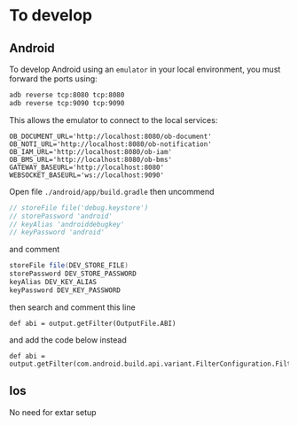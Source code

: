 # To develop

## Android
To develop Android using an `emulator` in your local environment, you must forward the ports using:
```bash
adb reverse tcp:8080 tcp:8080
adb reverse tcp:9090 tcp:9090
```

This allows the emulator to connect to the local services:
```env
OB_DOCUMENT_URL='http://localhost:8080/ob-document'
OB_NOTI_URL='http://localhost:8080/ob-notification'
OB_IAM_URL='http://localhost:8080/ob-iam'
OB_BMS_URL='http://localhost:8080/ob-bms'
GATEWAY_BASEURL='http://localhost:8080'
WEBSOCKET_BASEURL='ws://localhost:9090'
```

Open file `./android/app/build.gradle` then uncommend
```java
// storeFile file('debug.keystore')
// storePassword 'android'
// keyAlias 'androiddebugkey'
// keyPassword 'android'
```
and comment
```java
storeFile file(DEV_STORE_FILE)
storePassword DEV_STORE_PASSWORD
keyAlias DEV_KEY_ALIAS
keyPassword DEV_KEY_PASSWORD
```

then search and comment this line
```
def abi = output.getFilter(OutputFile.ABI)
```
and add the code below instead 
```
def abi = output.getFilter(com.android.build.api.variant.FilterConfiguration.FilterType.ABI.name())
```

## Ios
No need for extar setup